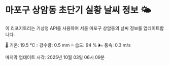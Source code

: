 
# 마포구 상암동 초단기 실황 날씨 정보 🌤️

이 리포지토리는 기상청 API를 사용하여 서울 마포구 상암동의 날씨 정보를 업데이트합니다. 

🌡️ 기온: 19.5 ℃
💧 강수량: 0.5 mm
💦 습도: 94 %
🌬️ 풍속: 0.3 m/s

마지막 업데이트 시각: 2025년 10월 03일 06시 09분    
